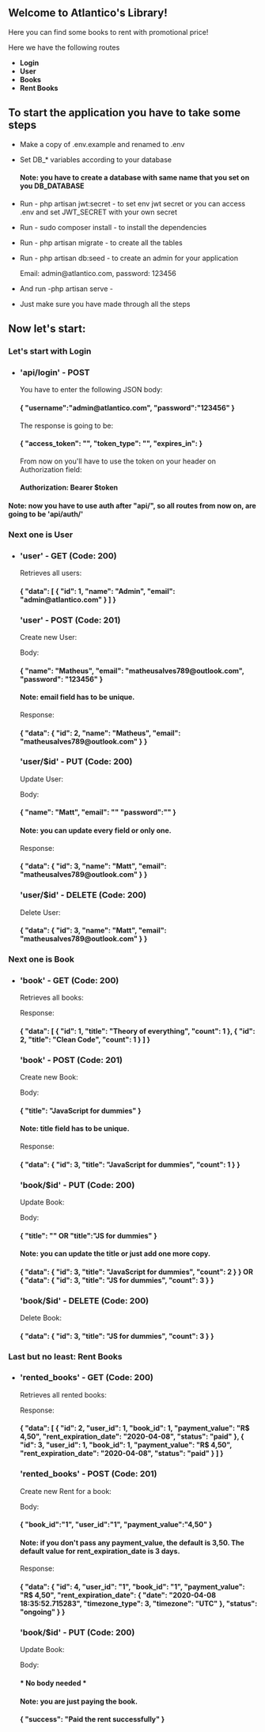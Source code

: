 <h2> Welcome to Atlantico's Library! </h2>

<p>
    Here you can find some books to rent with promotional price! 
</p>

<p>
    Here we have the following routes
</p>
<ul>
    <li>
        <b>Login</b>
    </li>
    <li>
        <b>User</b>
    </li>
    <li>
        <b>Books</b>
    </li>
    <li>
        <b>Rent Books</b>
    </li>
</ul>
<h2> To start the application you have to take some steps </h2>
<ul>
    <li>
        <p>Make a copy of .env.example and renamed to .env</p>
    </li>
    <li>
        <p>Set DB_* variables according to your database
       </p>
       <h4>Note: you have to create a database with same name that you set on you DB_DATABASE</h4>
    </li>
    <li>
        <p>Run - php artisan jwt:secret - to set env jwt secret or you can access .env and set JWT_SECRET with your own secret</p>
    </li>
    <li>
        <p>Run - sudo composer install - to install the dependencies</p>
    </li>
    <li>
        <p>Run - php artisan migrate - to create all the tables</p>
    </li>
    <li>
        <p>Run - php artisan db:seed - to create an admin for your application</p>
        <p>Email: admin@atlantico.com, password: 123456</p>
    </li>
    <li>
        <p>And run -php artisan serve - </p>
    </li>
    <li>
        <p>Just make sure you have made through all the steps</p>
    </li>
</ul>
<h2>Now let's start:</h2>
<h3>
    Let's start with <b>Login</b>
</h3>
<ul>
    <li>
        <h3>'api/login' - POST</h3>
        <p>You have to enter the following JSON body:</p>
        <h4>
            {
                "username":"admin@atlantico.com",
                "password":"123456"
            }
        </h4>
        <p>The response is going to be:</p>
        <h4>
            {
              "access_token": "",
              "token_type": "",
              "expires_in": 
            }
        </h4>
        <p>From now on you'll have to use the token on your header on Authorization field:</p>
        <h4>Authorization: Bearer $token</h4>
    </li>
</ul>
<h4>Note: now you have to use auth after "api/", so all routes from now on, are going to be 'api/auth/'</h4>

<h3>
    Next one is <b>User</b>
</h3>
<ul>
    <li>
        <h3>'user' - GET (Code: 200)</h3>
        <p>Retrieves all users:</p>
        <h4>
            {
              "data": [
                {
                  "id": 1,
                  "name": "Admin",
                  "email": "admin@atlantico.com"
                }
              ]
            }
        </h4>
        <h3>'user' - POST (Code: 201)</h3>
        <p>Create new User:</p>
        <p>Body:</p>
        <h4>
            {
            	"name": "Matheus",
                "email": "matheusalves789@outlook.com",
            	"password": "123456"
            }
        </h4>
        <h4>Note: email field has to be unique.</h4>
        <p>Response:</p>
        <h4>
           {
             "data": {
               "id": 2,
               "name": "Matheus",
               "email": "matheusalves789@outlook.com"
             }
           }
        </h4>
        <h3>'user/$id' - PUT (Code: 200)</h3>
        <p>Update User:</p>
        <p>Body:</p>
        <h4>
            {
                "name": "Matt",
                "email": ""
                "password":""
            }
        </h4>
        <h4>Note: you can update every field or only one.</h4>
        <p>Response:</p>
        <h4>
           {
             "data": {
               "id": 3,
               "name": "Matt",
               "email": "matheusalves789@outlook.com"
             }
           }
        </h4>
        <h3>'user/$id' - DELETE (Code: 200)</h3>
        <p>Delete User:</p>
        <h4>
           {
             "data": {
               "id": 3,
               "name": "Matt",
               "email": "matheusalves789@outlook.com"
             }
           }
        </h4>
    </li>
</ul>

<h3>
    Next one is <b>Book</b>
</h3>
<ul>
    <li>
        <h3>'book' - GET (Code: 200)</h3>
        <p>Retrieves all books:</p>
        <p>Response:</p>
        <h4>
            {
              "data": [
                {
                  "id": 1,
                  "title": "Theory of everything",
                  "count": 1
                },
                {
                  "id": 2,
                  "title": "Clean Code",
                  "count": 1
                }
              ]
            }
        </h4>
        <h3>'book' - POST (Code: 201)</h3>
        <p>Create new Book:</p>
        <p>Body:</p>
        <h4>
            {
                "title": "JavaScript for dummies"
            }
        </h4>
        <h4>Note: title field has to be unique.</h4>
        <p>Response:</p>
        <h4>
           {
             "data": {
               "id": 3,
               "title": "JavaScript for dummies",
               "count": 1
             }
           }
        </h4>
        <h3>'book/$id' - PUT (Code: 200)</h3>
        <p>Update Book:</p>
        <p>Body:</p>
        <h4>
            {
                "title": "" OR "title":"JS for dummies"
            }
        </h4>
        <h4>Note: you can update the title or just add one more copy.</h4>
        <h4>
           {
             "data": {
               "id": 3,
               "title": "JavaScript for dummies",
               "count": 2
             }
           }
           <b>OR</b>
           {
             "data": {
               "id": 3,
               "title": "JS for dummies",
               "count": 3
             }
           }
        </h4>
        <h3>'book/$id' - DELETE (Code: 200)</h3>
        <p>Delete Book:</p>
        <h4>
           {
             "data": {
               "id": 3,
               "title": "JS for dummies",
               "count": 3
             }
           }
        </h4>
    </li>
</ul>
<h3>
    Last but no least: <b>Rent Books</b>
</h3>
<ul>
    <li>
        <h3>'rented_books' - GET (Code: 200)</h3>
        <p>Retrieves all rented books:</p>
        <p>Response:</p>
        <h4>
            {
              "data": [
                {
                  "id": 2,
                  "user_id": 1,
                  "book_id": 1,
                  "payment_value": "R$ 4,50",
                  "rent_expiration_date": "2020-04-08",
                  "status": "paid"
                },
                {
                  "id": 3,
                  "user_id": 1,
                  "book_id": 1,
                  "payment_value": "R$ 4,50",
                  "rent_expiration_date": "2020-04-08",
                  "status": "paid"
                }
              ]
            }
        </h4>
        <h3>'rented_books' - POST (Code: 201)</h3>
        <p>Create new Rent for a book:</p>
        <p>Body:</p>
        <h4>
            {
            	"book_id":"1",
            	"user_id":"1",
            	"payment_value":"4,50"
            }
        </h4>
        <h4>Note: if you don't pass any payment_value, the default is 3,50. The default value for rent_expiration_date is 3 days.</h4>
        <p>Response:</p>
        <h4>
           {
             "data": {
               "id": 4,
               "user_id": "1",
               "book_id": "1",
               "payment_value": "R$ 4,50",
               "rent_expiration_date": {
                 "date": "2020-04-08 18:35:52.715283",
                 "timezone_type": 3,
                 "timezone": "UTC"
               },
               "status": "ongoing"
             }
           }
        </h4>
        <h3>'book/$id' - PUT (Code: 200)</h3>
        <p>Update Book:</p>
        <p>Body:</p>
        <h4>
            * No body needed *
        </h4>
        <h4>Note: you are just paying the book.</h4>
        <h4>
           {
             "success": "Paid the rent successfully"
           }
        </h4>
    </li>
</ul>
